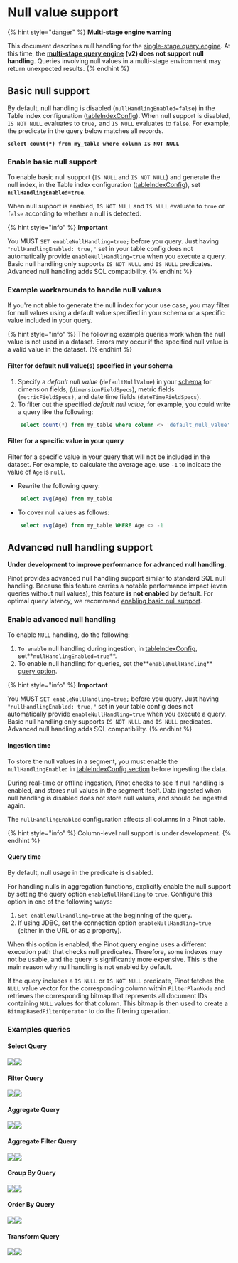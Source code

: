 # Null value support

{% hint style="danger" %}
**Multi-stage engine warning**

This document describes null handling for the [single-stage query engine](../../reference/single-stage-engine.md). At this time, the [**multi-stage query engine**](../../reference/multi-stage-engine.md) **(v2) does not support null handling**. Queries involving null values in a multi-stage environment may return unexpected results.
{% endhint %}

## Basic null support

By default, null handling is disabled (`nullHandlingEnabled=false`) in the Table index configuration ([tableIndexConfig](https://docs.pinot.apache.org/configuration-reference/table#tableindexconfig-1)). When null support is disabled, `IS NOT NULL` evaluates to `true,` and `IS NULL` evaluates to `false`. For example, the predicate in the query below matches all records.

<pre class="language-sql"><code class="lang-sql"><strong>select count(*) from my_table where column IS NOT NULL
</strong></code></pre>

### Enable basic null support

To enable basic null support (`IS NULL` and `IS NOT NULL`) and generate the null index, in the Table index configuration ([tableIndexConfig](https://docs.pinot.apache.org/configuration-reference/table#tableindexconfig-1)), set **`nullHandlingEnabled=true`**.

When null support is enabled, `IS NOT NULL` and `IS NULL` evaluate to `true` or `false` according to whether a null is detected.

{% hint style="info" %}
**Important**

You MUST `SET enableNullHandling=true;` before you query. Just having `"nullHandlingEnabled: true,"` set in your table config does not automatically provide `enableNullHandling=true` when you execute a query. Basic null handling only supports `IS NOT NULL` and `IS NULL` predicates. Advanced null handling adds SQL compatiblilty.
{% endhint %}

### Example workarounds to handle null values

If you're not able to generate the null index for your use case, you may filter for null values using a default value specified in your schema or a specific value included in your query.

{% hint style="info" %}
The following example queries work when the null value is not used in a dataset. Errors may occur if the specified null value is a valid value in the dataset.
{% endhint %}

#### Filter for default null value(s) specified  in your schema

1. Specify a _default null value_ (`defaultNullValue`) in your [schema](https://docs.pinot.apache.org/basics/components/table/schema) for dimension fields, (`dimensionFieldSpecs`), metric fields (`metricFieldSpecs)`, and date time fields (`dateTimeFieldSpecs`).
2. To filter out the specified _default null value_, for example, you could write a query like the following:

```sql
    select count(*) from my_table where column <> 'default_null_value'
```

#### Filter for a specific value in your query

Filter for a specific value in your query that will not be included in the dataset. For example, to calculate the average age, use `-1` to indicate the value of `Age` is `null`.

* Rewrite the following query:

```sql
    select avg(Age) from my_table
```

* To cover null values as follows:

```sql
    select avg(Age) from my_table WHERE Age <> -1
```

## Advanced null handling support

**Under development to improve performance for advanced null handling.**&#x20;

Pinot provides advanced null handling support similar to standard SQL null handling. Because this feature carries a notable performance impact (even queries without null values), this feature **is not enabled** by default. For optimal query latency, we recommend [enabling basic null support](null-value-support.md#to-enable-basic-null-support).

### Enable advanced null handling

To enable `NULL` handling, do the following:

1. `To enable` null handling during ingestion, in [tableIndexConfig](https://docs.pinot.apache.org/configuration-reference/table#tableindexconfig-1), set**`nullHandlingEnabled=true`**.
2. To enable null handling for queries, set the**`enableNullHandling`** [query option](https://docs.pinot.apache.org/users/user-guide-query/query-options).

{% hint style="info" %}
**Important**

You MUST `SET enableNullHandling=true;` before you query. Just having `"nullHandlingEnabled: true,"` set in your table config does not automatically provide `enableNullHandling=true` when you execute a query. Basic null handling only supports `IS NOT NULL` and `IS NULL` predicates. Advanced null handling adds SQL compatiblilty.
{% endhint %}

#### **Ingestion time**

To store the null values in a segment, you must enable the `nullHandlingEnabled` in [tableIndexConfig section](https://docs.pinot.apache.org/configuration-reference/table#tableindexconfig-1) before ingesting the data.

During real-time or offline ingestion, Pinot checks to see if null handling is enabled, and stores null values in the segment itself. Data ingested when null handling is disabled does not store null values, and should be ingested again.

The `nullHandlingEnabled` configuration affects all columns in a Pinot table.

{% hint style="info" %}
Column-level null support is under development.
{% endhint %}

#### Query time

By default, null usage in the predicate is disabled.&#x20;

For handling nulls in aggregation functions, explicitly enable the null support by setting the query option `enableNullHandling` to `true`. Configure this option in one of the following ways:

1. `Set enableNullHandling=true` at the beginning of the query.
2. If using JDBC, set the connection option `enableNullHandling=true` (either in the URL or as a property).

When this option is enabled, the Pinot query engine uses a different execution path that checks null predicates. Therefore, some indexes may not be usable, and the query is significantly more expensive. This is the main reason why null handling is not enabled by default.&#x20;

If the query includes a `IS NULL` or `IS NOT NULL` predicate, Pinot fetches the `NULL` value vector for the corresponding column within `FilterPlanNode` and retrieves the corresponding bitmap that represents all document IDs containing `NULL` values for that column. This bitmap is then used to create a `BitmapBasedFilterOperator` to do the filtering operation.

### Examples queries

#### Select Query

![](https://lh7-us.googleusercontent.com/nXy6a9xdtVgM4aLpq2MX5NCZC\_IrGpK7bzYENcqpbUq2Of-KneuGL0z6Vvg\_U2RhkUrjsl8TsIuwm2GT90iFNaNFbaEd4Ga5oqWV5-8gvKEJ4P0V9mNTsmpt-TkOaAd35ayYR3uo07ijjS\_wm62SoDuf7Q=s2048)![](https://lh7-us.googleusercontent.com/Ba8gyIR9l8PytTCkIgcUlg6PrJazi6gFqKk5KfbrClVLS-lLySFwrMXZB073W3vb6wJoKvD9DvU7wf\_1Whj\_JPzfqfeKqcHyt7gxG-n71fYPaUucD1djRPkZTjYaWUr5sgDoHZSWNoosZZ-cv1D0doCb4Q=s2048)

#### Filter Query

![](https://lh7-us.googleusercontent.com/tW\_BWUTp8\_CvC-A0Ptd4rVXxfIY7QcgWD6IG2Tc3l7rUMvO1iYWZvSlh0mS-fEOK0aYBj1roD6\_4yuGDd2pdU6YTbGbcZMlsvS00drDh3WnNA3GRj\_DHlum55UtW23577QyoBJ80odjjMIbcOUyGBrOwoQ=s2048)![](https://lh7-us.googleusercontent.com/1V0fUS-Gvw18CBQrnlXXlRc9PPG3q-U\_87nRMjiiSJbB89fvpFJ7sSJA417XJtDO\_qOLVWrXZL\_UmzO0SypEZ1tIDIAw-gXVNCiVJj9lsGI5qnzT481Tg6XJrfd8M18x6Mk-UWyUExSRz1GSEuiJrLBEnw=s2048)

#### Aggregate Query

![](https://lh7-us.googleusercontent.com/-tCTwlmmcCWmkw\_9PUgEwczMEQIqAuG1oZXAcprxF\_lXEOU7tEh\_RLu0hL08Rbr5yccl-ncTfV0L3hPPy4eRMR-a7XTGLkv-Tl7ttnihYBc6AqvdocGExl8JpHeso5F\_dNq0EHlUaAtoVj9Bn3JJPKU2EQ=s2048)![](https://lh7-us.googleusercontent.com/cklgqy4Tdgubro6m2pnSSbih0QAhLMUDUGnb3SRCt7OswVOvjB\_7FNfn31kg23wUXuXNE5CbUZoHZYO6movrYFA6AOgukm\_nQiqXB\_eSvbpCUZYpGvbG8OjHHl-l8Nl7b\_vGnRMoPu9JAxzN3HE6pX2Cog=s2048)

#### Aggregate Filter Query

![](https://lh7-us.googleusercontent.com/dg408MRRnos1OU5dbc24YPeTwQafLqVmA7SCaZGzfN2ZTP7ghgjGzmQkz45gcSrUKl\_QUJwTadJJX5OR1gzauvsFPJKlq\_URCgQ8GUnKxjCQZkkVT9HhQGMTmU2-mjkdqQJarzDahWE4awPQyx0kJImHsg=s2048)![](https://lh7-us.googleusercontent.com/rLYW5d1iOE3-BtmoXsEPw5sa362aoI8cl4pnVXxp9KreScLoLYd6K6n0HqmlMOcCH5WdVxoPJXo9TNMIJ9xkTaxOQzhfmTBRmWXxeGOh1viH7nRx2OYiGKc51XdBVCG0dTJ700t4vqQ5oiaFwL5WmRhvzg=s2048)

#### Group By Query

![](https://lh7-us.googleusercontent.com/cAffjGlMh91qParql4VLO23-wKREfnfvihKNsJemO3Fh3GjQpb8q25XMKisATb6H\_Pd615XDkl6xT9sjqh45EXxv0kcs8oJxWtg\_ElyKJ86EDbunN36gkxqCDPFV3vkSlBQf7ibKZo2ndEqv3luG9VPxfQ=s2048)![](https://lh7-us.googleusercontent.com/aS5g\_lG\_vnjiqJ8z6sXEjPD95QW-YN4YVTeZxS2m\_ICzpESI9-7EotmGJvMNTgNyTGyVBk5XzOkd1ehrlKHFwQU0UHVzecU5TzSyYUFrDvaecPqclyO1ElPfinwGy-mCCI3yBS8J13xjbPvtQeRyJk-xpw=s2048)

#### Order By Query

![](https://lh7-us.googleusercontent.com/NlQwK1IxLuAlMHzqD9Kf-hXgcL9FNHPXIm1yP25VlReKRB1EmWs4aswp-H6FIp\_uO9Za86597F7UlENtDcSa3OkQm6-FbG3QcOj6U5CzTVJembd\_eS\_8Dx-fQ4CJfH2KMdJzRbCNJfFZZXKw89t4jlUYhQ=s2048)![](https://lh7-us.googleusercontent.com/e0E4JROmDeCO6e-EwCxPCo8AqNjlY6zF5Mk9tppx6KMWxr-CfHb6dL3yu1N0yM4LkqYu-ik0xtCVLiOgIGE9PwiN\_LUx1a3sqGrZGPvFO4Ul9HuedKvCXmwnSHYhzYt0AC-7asFYySwf2wEWyXJ5H--5mg=s2048)

#### Transform Query

![](https://lh7-us.googleusercontent.com/I\_By0UQTEWOY0Bs48QcGCP0cLn9OVQW9YdrSlJ3YtclYtaWgW76Gwko9Es351iKJMTcd2XzZEuUtY6pUIi7Zjf1\_dCBUUflVUV05xFuzHMVOMYLD3UF6U7xuZdAvhm5d0x3gRUwhJXI1Htrpq8zEmFFZug=s2048)![](https://lh7-us.googleusercontent.com/8v-QHctCuRsvLOtRfqMTlBt95dQvQprnLEIFykdMYsR\_YcdbVYgEzWiINeeJq5f5YzNo\_Lbar6AHR1mhW1pMLqvDm65eUJ3xjfgQKHQ1FdBAom2rPuCkSq4MMCX5xdUdU7wI4BP0\_0\_17bmqbmPDBPQ2PQ=s2048)





